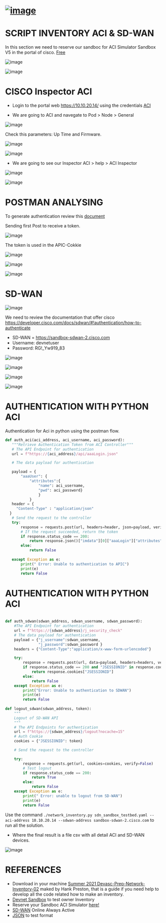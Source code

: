 # [![image](https://user-images.githubusercontent.com/38144008/225514767-010fa633-9c2e-410a-9734-4fce1372d125.png)](https://youtu.be/N51iZO8GDCc)

# SCRIPT INVENTORY ACI & SD-WAN

In this section we need to reserve our sandboc for ACI Simulator Sandbox V5 in the portal of cisco. [Free](https://devnetsandbox.cisco.com/RM/Topology)

![image](https://user-images.githubusercontent.com/38144008/225805891-07075d98-db4e-43f9-b674-64d19be34a9d.png)

![image](https://user-images.githubusercontent.com/38144008/225861962-67e7d1db-04cb-47bf-a533-32d07928518e.png)


# CISCO Inspector ACI

+ Login to the portal web https://10.10.20.14/ using the credentials [ACI](https://devnetsandbox.cisco.com/sandbox-instructions/ACI_Sim/APIC-Simulator-Reservation-Instructions.pdf)

+ We are going to ACI and navegate to Pod > Node > General

![image](https://user-images.githubusercontent.com/38144008/225823221-787cdc57-ce28-4128-bdc2-a03cecb6d6e5.png)

Check this parameters: Up Time and Firmware.

![image](https://user-images.githubusercontent.com/38144008/225828556-a58159b3-56b0-40a1-9c58-71c9684c41b4.png)

![image](https://user-images.githubusercontent.com/38144008/225828591-dff2634e-8cbd-49e8-b524-788ebe9430f0.png)

+ We are going to see our Inspector ACI > help > ACI Inspector 

![image](https://user-images.githubusercontent.com/38144008/225821740-8182b869-7bc6-4fa9-8612-cb568055b5e3.png)

![image](https://user-images.githubusercontent.com/38144008/225821800-af52870c-8c39-41c2-9836-e91d678df6fa.png)

# POSTMAN ANALYSING 

To generate authentication review this [document](https://www.cisco.com/c/en/us/td/docs/switches/datacenter/aci/apic/sw/1-x/api/rest/b_APIC_RESTful_API_User_Guide/performing_common_tasks.html#reference_07235E7E5C624CA2A514D9E0EEEE065F)

Sending first Post to receive a token.

![image](https://user-images.githubusercontent.com/38144008/225829950-7593f130-564c-4cb0-aaa2-b727d1cd600e.png)

The token is used in the APIC-Cokkie 

![image](https://user-images.githubusercontent.com/38144008/225841779-4d0cb210-ec7e-405f-9964-880c9943ee1c.png)

![image](https://user-images.githubusercontent.com/38144008/225841939-8e30807c-eca3-4988-89b3-1d28ace8df96.png)

![image](https://user-images.githubusercontent.com/38144008/225844156-76ab34c2-77d9-40e1-beb4-15e741ed5b79.png)

# SD-WAN

![image](https://user-images.githubusercontent.com/38144008/225862214-72fdce0a-ea7e-4c7f-be43-7e6a67cc611f.png)

We need to review the documentation that offer cisco https://developer.cisco.com/docs/sdwan/#!authentication/how-to-authenticate

+ SD-WAN = https://sandbox-sdwan-2.cisco.com
+ Username: devnetuser
+ Password: RG!_Yw919_83

![image](https://user-images.githubusercontent.com/38144008/225851493-d36d66c1-b8d3-4b13-a106-5b495b5d9977.png)

![image](https://user-images.githubusercontent.com/38144008/225851969-4acdf722-7d1b-416f-9663-4b6adf6e0c8d.png)

![image](https://user-images.githubusercontent.com/38144008/225853688-d580abd0-610d-4cd1-b594-e1e46fee6af0.png)

![image](https://user-images.githubusercontent.com/38144008/225854037-3acc57a2-8166-4ef4-923d-07483279788e.png)

# AUTHENTICATION WITH PYTHON ACI
 
 Authentication for Aci in python using the postman flow.
 
 ```python
 def auth_aci(aci_address, aci_username, aci_password):
    """Retrieve Authentication Token from ACI Controller"""
    # The API Endpoint for authentication
    url = f"https://{aci_address}/api/aaaLogin.json"

    # The data payload for authentication

    payload = {
        "aaaUser": {
            "attributes":{
                "name": aci_username,
                "pwd": aci_password}
                }
            } 
    header = {
      "Content-Type" : "application/json"
   }
    # Send the request to the controller
    try:
        response = requests.post(url, headers=header, json=payload, verify=False)
        # If the request succeeded, return the token
        if response.status_code == 200:
            return response.json()["imdata"][0]["aaaLogin"]["attributes"]["token"]
        else:
            return False
    
    except Exception as e:
        print(" Error: Unable to authentication to APIC")
        print(e)
        return False
 ```



# AUTHENTICATION WITH PYTHON ACI
 
```python

def auth_sdwan(sdwan_address, sdwan_username, sdwan_password):
    #The API Endpoint for authentication
    url = f"https://{sdwan_address}/j_security_check"
    # The data payload for authentication
    payload = {"j_username":sdwan_username,
               "j_password":sdwan_password }
    headers = {"Content-Type":"application/x-www-form-urlencoded"}

    try:
        response = requests.post(url, data=payload, headers=headers, verify=False)
        if response.status_code == 200 and "JSESSIONID" in response.cookies:
            return response.cookies["JSESSIONID"]
        else:
            return False
    except Exception as e:
        print("Error: Unable to authentication to SDWAN")
        print(e)
        return False
        
def logout_sdwan(sdwan_address, token):
    """
    Logout of SD-WAN API
    """
    # The API Endpoints for authentication
    url = f"https://{sdwan_address}/logout?nocache=15"
    # Auth Cookie
    cookies = {"JSESSIONID": token}

    # Send the request to the controller

    try:
        response = requests.get(url, cookies=cookies, verify=False)
        # Test logout
        if response.status_code == 200:
            return True
        else:
            return False
    except Exception as e:
        print(" Error: unable to logout from SD-WAN")
        print(e)
        return False


```

Use the command `./network_inventory.py sdn_sandbox_testbed.yaml --aci-address 10.10.20.14 --sdwan-address sandbox-sdwan-2.cisco.com` to run all the solution.

* Where the final result is a file csv with all detail ACI and SD-WAN devices.

![image](https://user-images.githubusercontent.com/38144008/225861781-c0c9ccfc-dae3-4a64-9e13-fbbec852c441.png)



# REFERENCES

* Download in your machine [Summer 2021 Devasc-Prep-Network-Inventory-02](https://github.com/hpreston/summer2021-devasc-prep-network-inventory-02.git) maked by Hank Preston, that is a guide if you need help to develop all the code related how to make an inventory.
* [Devnet Sandbox](https://devnetsandbox.cisco.com/RM/Diagram/Index/43964e62-a13c-4929-bde7-a2f68ad6b27c?diagramType=Topology) to test owner Inventory
* Reserve your Sandboc ACI Simulator [here!](https://devnetsandbox.cisco.com/RM/Diagram/Index/390f2dc1-7ca7-44e8-bd7e-f32c0f146ef1)
* [SD-WAN](https://sandboxdnac2.cisco.com/) Online Always Active
* [JSON](https://jsonlint.com/) to test format



